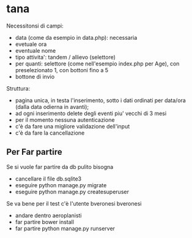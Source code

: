 # tana

Necessitonsi di campi:
* data  (come da esempio in data.php): necessaria
* evetuale ora
* eventuale nome
* tipo attivita': tandem / allievo (selettore)
* per quanti: selettore (come nell'esempio index.php per Age), con preselezionato 1, con bottoni fino a 5
* bottone di invio

Struttura:
* pagina unica, in testa l'inserimento, sotto i dati ordinati per data/ora (dalla data odierna in avanti);
* ad ogni inserimento delete degli eventi piu' vecchi di 3 mesi
* per il momento nessuna autenticazione
* c'è da fare una migliore validazione dell'input
* c'è da fare la cancellazione

## Per Far partire

Se si vuole far partire da db pulito bisogna 
* cancellare il file db.sqlite3
* eseguire python manage.py migrate
* eseguire python manage.py createsuperuser

Se va bene per il test c'è l'utente bveronesi bveronesi
* andare dentro aeroplanisti 
* far partire bower install
* far partire python manage.py runserver
